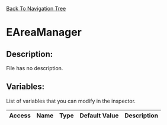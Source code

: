 [Back To Navigation Tree](https://wesleywh.github.io/githubpages/docs/navigation.html)
# EAreaManager

## Description:
File has no description.

## Variables:
List of variables that you can modify in the inspector.

|Access|Name|Type|Default Value|Description|
|---|---|---|---|---|
